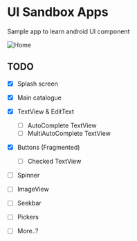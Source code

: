# UI Sandbox Apps

Sample app to learn android UI component

![Home](https://res.cloudinary.com/hyuwah-github-io/image/upload/c_scale,h_480/v1516202579/ui_sandbox_home_init_rlqr24.png)

## TODO

- [x] Splash screen
- [x] Main catalogue
- [x] TextView & EditText
    - [ ] AutoComplete TextView
    - [ ] MultiAutoComplete TextView
- [x] Buttons (Fragmented)
    - [ ] Checked TextView
- [ ] Spinner
- [ ] ImageView
- [ ] Seekbar
- [ ] Pickers
- [ ] More..?


